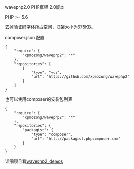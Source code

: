 wavephp2.0 PHP框架 2.0版本

PHP >= 5.6

去掉验证码字体所占空间，框架大小为675KB。

composer.json 配置

    {
        "require": {
            "xpmozong/wavephp2": "*"
        },
        "repositories": [
            {
                "type": "vcs",
                "url": "https://github.com/xpmozong/wavephp2"
            }
        ]
    }

也可以使用composer的安装包列表

    {
        "require": {
            "xpmozong/wavephp2": "*"
        },
        "repositories": {
            "packagist": {
                "type": "composer",
                "url": "http://packagist.phpcomposer.com"
            }
        }
    }


详细项目看<a href="https://github.com/xpmozong/wavephp2_demos">wavephp2_demos</a>
